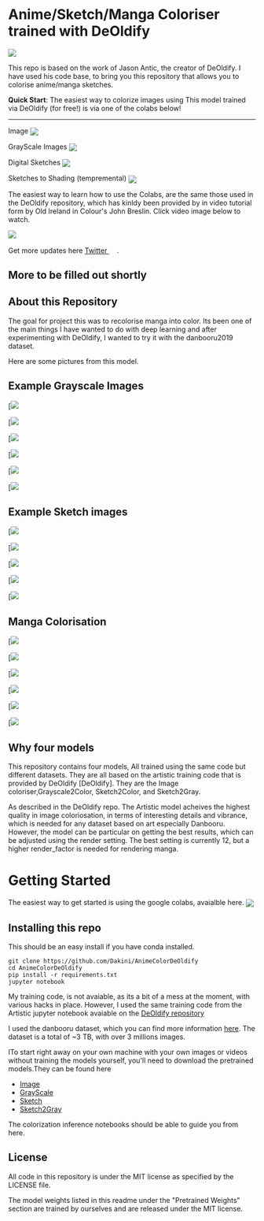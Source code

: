 
# Anime/Sketch/Manga Coloriser trained with DeOldify
![](https://i.imgur.com/UnAsqFr.jpg)

This repo is based on the work of Jason Antic, the creator of DeOldify. I have used his code base, to bring you this repository that allows you to colorise anime/manga sketches.

**Quick Start**: The easiest way to colorize images using This model trained via DeOldify (for free!) is via one of the colabs below!

----------------------------

Image  [<img src="https://colab.research.google.com/assets/colab-badge.svg" align="center">](https://colab.research.google.com/github/Dakini/AnimeColorDeOldify/blob/master/ImageColorizerColab.ipynb) 

GrayScale Images [<img src="https://colab.research.google.com/assets/colab-badge.svg" align="center">](https://colab.research.google.com/github/Dakini/AnimeColorDeOldify/blob/master/ImageColorizerColabGrayScale.ipynb)

Digital Sketches [<img src="https://colab.research.google.com/assets/colab-badge.svg" align="center">](https://colab.research.google.com/github/Dakini/AnimeColorDeOldify/blob/master/ImageColorizerColabSketch.ipynb)

Sketches to Shading (tempremental) [<img src="https://colab.research.google.com/assets/colab-badge.svg" align="center">](https://colab.research.google.com/github/Dakini/AnimeColorDeOldify/blob/master/ImageColorizerColabSketch2Gray.ipynb)


The easiest way to learn how to use the Colabs, are the same those used in the DeOldify repository, which has kinldy been provided by  in video tutorial form by Old Ireland in Colour's John Breslin. Click video image below to watch.

[![](http://img.youtube.com/vi/VaEl0faDw38/0.jpg)](http://www.youtube.com/watch?v=VaEl0faDw38)

Get more updates here [Twitter <img src="resource_images/Twitter_Social_Icon_Rounded_Square_Color.svg" width="16">](https://twitter.com/CpnTaters).

## More to be filled out shortly

## About this Repository
The goal for project this was to recolorise manga into color. Its been one of the main things I have wanted to do with deep learning and after experimenting with DeOldify, I wanted to try it with the danbooru2019 dataset.

Here are some pictures from this model. 

## Example Grayscale Images
[![](https://i.imgur.com/6ILHXKv.png)

[![](https://i.imgur.com/jWal2Yy.png)

[![](https://i.imgur.com/bIjzL4Y.png)

[![](https://i.imgur.com/hkEY8xw.png)

[![](https://i.imgur.com/u7VnO8G.png)

[![](https://i.imgur.com/SxkCbSV.png)

## Example Sketch images
[![](https://i.imgur.com/Pv55JR0.png)

[![](https://i.imgur.com/txFXt3h.png)

[![](https://i.imgur.com/0h6npGK.jpg)

[![](https://i.imgur.com/bPApVZG.jpg)

[![](https://i.imgur.com/ht5Tl5M.jpg)

## Manga Colorisation

[![](https://pbs.twimg.com/media/EXPlda8X0AEdtUx?format=jpg&name=4096x4096)

[![](https://pbs.twimg.com/media/EW3NDhMX0AEhl6y?format=jpg&name=medium)

[![](https://pbs.twimg.com/media/EW3NEQBWsAAsouA?format=jpg&name=small)

[![](https://pbs.twimg.com/media/EXQrJnBXsAEEwbz?format=jpg&name=medium)

[![](https://pbs.twimg.com/media/EXQrLAbWsAMBpAb?format=png&name=900x900)

[![](https://pbs.twimg.com/media/EW3NBweWAAIjwA_?format=jpg&name=medium)

## Why four models

This repository contains four models, All trained using the same code but different datasets. They are all based on the artistic training code that is provided by DeOldify [DeOldify]. They are the Image coloriser,Grayscale2Color, Sketch2Color, and Sketch2Gray.

As described in the DeOldify repo. The Artistic model acheives the highest quality in image coloriosation, in terms of interesting details and vibrance, which is needed for any dataset based on art especially Danbooru. However, the model can be particular on getting the best results, which can be adjusted using the render setting. The best setting is currently 12, but a higher render_factor is needed for rendering manga. 

# Getting Started

The easiest way to get started is using the google colabs, avaialble here. [<img src="https://colab.research.google.com/assets/colab-badge.svg" align="center">](https://colab.research.google.com/github/Dakini/AnimeColorDeOldify/blob/master/ImageColorizerColab.ipynb) 

## Installing this repo

This should be an easy install if you have conda installed. 

```
git clone https://github.com/Dakini/AnimeColorDeOldify
cd AnimeColorDeOldify
pip install -r requirements.txt
jupyter notebook
```

My training code, is not avaiable, as its a bit of a mess at the moment, with various hacks in place. 
However, I used the same training code from the Artistic jupyter notebook avaiable on the [DeOldify repository](https://github.com/jantic/DeOldify)

I used the danbooru dataset, which you can find more information [here](https://www.gwern.net/Danbooru2019). The dataset is a total of ~3 TB, with over 3 millions images. 

ITo start right away on your own machine with your own images or videos without training the models yourself, you'll need to download the pretrained models.They can be found here 

- [Image](https://www.dropbox.com/s/0m1rwdk7je1r39j/MQT9QHUfXxKpQ9b2CPda89htDBzFtmHD9r2YZsHp.pth?dl=0)
- [GrayScale](https://www.dropbox.com/s/ojrwwsre1gt6sfx/UDLVQJgsv5RwrTkVWAhS9LrdGDFzdbuN2SFxCFsZ.pth?dl=0 )
- [Sketch](https://www.dropbox.com/s/lykykhvpy9byb7u/JG5yF2bRBdpEJweytyvBSz3Qu6jcg8cfZ5kcFYGY.pth?dl=0)
- [Sketch2Gray](https://www.dropbox.com/s/6me8m9e7nfmlid6/tDEFrpvevtu6WGRKf2uV5cFtsFAEhuA5kmN7FpgZ.pth?dl=0)

The colorization inference notebooks should be able to guide you from here. 

## License

All code in this repository is under the MIT license as specified by the LICENSE file.

The model weights listed in this readme under the "Pretrained Weights" section are trained by ourselves and are released under the MIT license.
